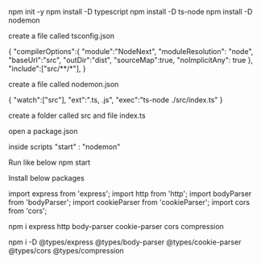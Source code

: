 npm init -y
npm install -D typescript
npm install -D ts-node
npm install -D nodemon

create a file called tsconfig.json

{
    "compilerOptions":{
        "module":"NodeNext",
        "moduleResolution": "node",
        "baseUrl":"src",
        "outDir":"dist",
        "sourceMap":true,
        "noImplicitAny": true
    },
    "include":["src/**/*"],
}

create a file called nodemon.json

{
    "watch":["src"],
    "ext":".ts, .js",
    "exec":"ts-node ./src/index.ts"
}

create a folder called src and file index.ts

open a package.json

inside scripts
    "start" : "nodemon"

Run like below
    npm start

Install below packages

import express from 'express';
import http from 'http';
import bodyParser from 'bodyParser';
import cookieParser from 'cookieParser';
import cors from 'cors';

npm i express http body-parser cookie-parser cors compression

npm i -D @types/express @types/body-parser @types/cookie-parser @types/cors @types/compression